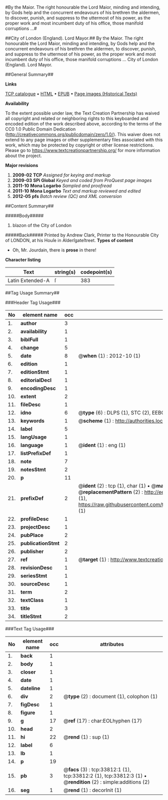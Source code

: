 #By the Maior. The right honourable the Lord Maior, minding and intending, by Gods help and the concurrent endeavours of his brethren the aldermen, to discover, punish, and suppress to the uttermost of his power, as the proper work and most incumbent duty of his office, those manifold corruptions  ...#

##City of London (England). Lord Mayor.##
By the Maior. The right honourable the Lord Maior, minding and intending, by Gods help and the concurrent endeavours of his brethren the aldermen, to discover, punish, and suppress to the uttermost of his power, as the proper work and most incumbent duty of his office, those manifold corruptions  ...
City of London (England). Lord Mayor.

##General Summary##

**Links**

[TCP catalogue](http://www.ota.ox.ac.uk/tcp/)  • 
[HTML](http://tei.it.ox.ac.uk/tcp/Texts-HTML/free/A49/A49064.html)  • 
[EPUB](http://tei.it.ox.ac.uk/tcp/Texts-EPUB/free/A49/A49064.epub) • 
[Page images (Historical Texts)](https://historicaltexts.jisc.ac.uk/eebo-99829373e)

**Availability**

To the extent possible under law, the Text Creation Partnership has waived all copyright and related or neighboring rights to this keyboarded and encoded edition of the work described above, according to the terms of the CC0 1.0 Public Domain Dedication (http://creativecommons.org/publicdomain/zero/1.0/). This waiver does not extend to any page images or other supplementary files associated with this work, which may be protected by copyright or other license restrictions. Please go to https://www.textcreationpartnership.org/ for more information about the project.

**Major revisions**

1. __2009-02__ __TCP__ *Assigned for keying and markup*
1. __2009-03__ __SPi Global__ *Keyed and coded from ProQuest page images*
1. __2011-10__ __Mona Logarbo__ *Sampled and proofread*
1. __2011-10__ __Mona Logarbo__ *Text and markup reviewed and edited*
1. __2012-05__ __pfs__ *Batch review (QC) and XML conversion*

##Content Summary##

#####Body#####

1. blazon of the City of London

#####Back#####
Printed by Andrew Clark, Printer to the Honourable City of LONDON, at his Houſe in Alderſgateſtreet.
**Types of content**

  * Oh, Mr. Jourdain, there is **prose** in there!

**Character listing**


|Text|string(s)|codepoint(s)|
|---|---|---|
|Latin Extended-A|ſ|383|

##Tag Usage Summary##

###Header Tag Usage###

|No|element name|occ|attributes|
|---|---|---|---|
|1.|__author__|3||
|2.|__availability__|1||
|3.|__biblFull__|1||
|4.|__change__|5||
|5.|__date__|8| @__when__ (1) : 2012-10 (1)|
|6.|__edition__|1||
|7.|__editionStmt__|1||
|8.|__editorialDecl__|1||
|9.|__encodingDesc__|1||
|10.|__extent__|2||
|11.|__fileDesc__|1||
|12.|__idno__|6| @__type__ (6) : DLPS (1), STC (2), EEBO-CITATION (1), PROQUEST (1), VID (1)|
|13.|__keywords__|1| @__scheme__ (1) : http://authorities.loc.gov/ (1)|
|14.|__label__|5||
|15.|__langUsage__|1||
|16.|__language__|1| @__ident__ (1) : eng (1)|
|17.|__listPrefixDef__|1||
|18.|__note__|7||
|19.|__notesStmt__|2||
|20.|__p__|11||
|21.|__prefixDef__|2| @__ident__ (2) : tcp (1), char (1)  •  @__matchPattern__ (2) : ([0-9\-]+):([0-9IVX]+) (1), (.+) (1)  •  @__replacementPattern__ (2) : http://eebo.chadwyck.com/downloadtiff?vid=$1&page=$2 (1), https://raw.githubusercontent.com/textcreationpartnership/Texts/master/tcpchars.xml#$1 (1)|
|22.|__profileDesc__|1||
|23.|__projectDesc__|1||
|24.|__pubPlace__|2||
|25.|__publicationStmt__|2||
|26.|__publisher__|2||
|27.|__ref__|1| @__target__ (1) : http://www.textcreationpartnership.org/docs/. (1)|
|28.|__revisionDesc__|1||
|29.|__seriesStmt__|1||
|30.|__sourceDesc__|1||
|31.|__term__|2||
|32.|__textClass__|1||
|33.|__title__|3||
|34.|__titleStmt__|2||


###Text Tag Usage###

|No|element name|occ|attributes|
|---|---|---|---|
|1.|__back__|1||
|2.|__body__|1||
|3.|__closer__|1||
|4.|__date__|1||
|5.|__dateline__|1||
|6.|__div__|2| @__type__ (2) : document (1), colophon (1)|
|7.|__figDesc__|1||
|8.|__figure__|1||
|9.|__g__|17| @__ref__ (17) : char:EOLhyphen (17)|
|10.|__head__|2||
|11.|__hi__|22| @__rend__ (1) : sup (1)|
|12.|__label__|6||
|13.|__lb__|1||
|14.|__p__|19||
|15.|__pb__|3| @__facs__ (3) : tcp:33812:1 (1), tcp:33812:2 (1), tcp:33812:3 (1)  •  @__rendition__ (2) : simple:additions (2)|
|16.|__seg__|1| @__rend__ (1) : decorInit (1)|
